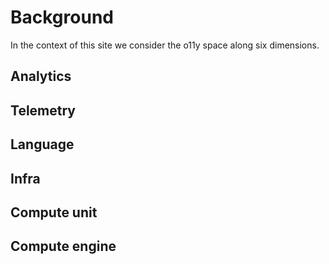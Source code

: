 # Background

In the context of this site we consider the o11y space along six dimensions.

## Analytics

## Telemetry

## Language
## Infra
## Compute unit
## Compute engine

